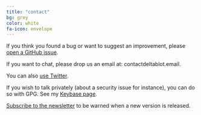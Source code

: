 ```yaml
---
title: "contact"
bg: grey
color: white
fa-icon: envelope
---
```


<a href='https://github.com/elabftw/elabftw/issues/new'><i class="fab fa-github fa-2x"></i></a>
If you think you found a bug or want to suggest an improvement, please <a href='https://github.com/elabftw/elabftw/issues/new'>open a GitHub issue</a>.

<i class="fas fa-envelope fa-2x"></i>
If you want to chat, please drop us an email at: contact<i class='fa fa-at'></i>deltablot.email.

<a href='https://twitter.com/elabftw'><i class="fab fa-twitter fa-2x"></i></a>
You can also <a href='https://twitter.com/elabftw'>use Twitter</a>.

<a href='https://keybase.io/nicolascarpi'><i class="fas fa-user-secret fa-2x"></i></a>
If you wish to talk privately (about a security issue for instance), you can do so with GPG. See my <a href='https://keybase.io/nicolascarpi'>Keybase page</a>.

<a href='http://eepurl.com/bTjcMj'><i class="fas fa-newspaper fa-2x"></i></a>
<a href='http://eepurl.com/bTjcMj'>Subscribe to the newsletter</a> to be warned when a new version is released.

